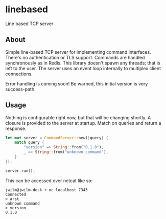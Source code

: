 linebased
=========

Line based TCP server

## About

Simple line-based TCP server for implementing command interfaces. There's no
authentication or TLS support. Commands are handled synchronously as in Redis.
This library doesn't spawn any threads; that is left to the user. The server
uses an event loop internally to multiplex client connections.

Error handling is coming soon! Be warned, this initial version is very
success-path.

## Usage

Nothing is configurable right now, but that will be changing shortly. A closure
is provided to the server at startup. Match on queries and return a response.

```rust
let mut server = CommandServer::new(|query| {
    match query {
        "version" => String::from("0.1.0"),
        _ => String::from("unknown command"),
    }
});

server.run();
```

This can be accessed over netcat like so:

```
jwilm@jwilm-desk ➜ nc localhost 7343
Connected
> arst
unknown command
> version
0.1.0
```
